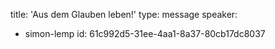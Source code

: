 title: 'Aus dem Glauben leben!'
type: message
speaker:
  - simon-lemp
id: 61c992d5-31ee-4aa1-8a37-80cb17dc8037
